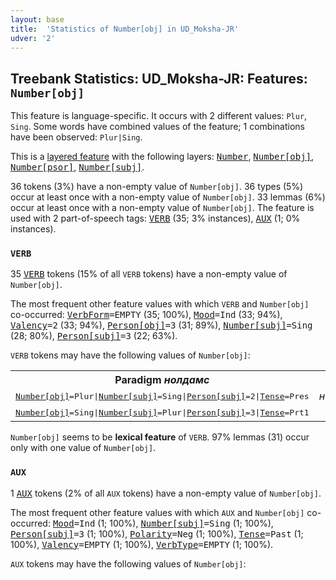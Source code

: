 ```yaml
---
layout: base
title:  'Statistics of Number[obj] in UD_Moksha-JR'
udver: '2'
---
```


## Treebank Statistics: UD_Moksha-JR: Features: `Number[obj]`

This feature is language-specific.
It occurs with 2 different values: `Plur`, `Sing`.
Some words have combined values of the feature; 1 combinations have been observed: `Plur|Sing`.

This is a <a href="../../u/overview/feat-layers.html">layered feature</a> with the following layers: <tt><a href="mdf_jr-feat-Number.html">Number</a></tt>, <tt><a href="mdf_jr-feat-Number-obj.html">Number[obj]</a></tt>, <tt><a href="mdf_jr-feat-Number-psor.html">Number[psor]</a></tt>, <tt><a href="mdf_jr-feat-Number-subj.html">Number[subj]</a></tt>.

36 tokens (3%) have a non-empty value of `Number[obj]`.
36 types (5%) occur at least once with a non-empty value of `Number[obj]`.
33 lemmas (6%) occur at least once with a non-empty value of `Number[obj]`.
The feature is used with 2 part-of-speech tags: <tt><a href="mdf_jr-pos-VERB.html">VERB</a></tt> (35; 3% instances), <tt><a href="mdf_jr-pos-AUX.html">AUX</a></tt> (1; 0% instances).

### `VERB`

35 <tt><a href="mdf_jr-pos-VERB.html">VERB</a></tt> tokens (15% of all `VERB` tokens) have a non-empty value of `Number[obj]`.

The most frequent other feature values with which `VERB` and `Number[obj]` co-occurred: <tt><a href="mdf_jr-feat-VerbForm.html">VerbForm</a></tt><tt>=EMPTY</tt> (35; 100%), <tt><a href="mdf_jr-feat-Mood.html">Mood</a></tt><tt>=Ind</tt> (33; 94%), <tt><a href="mdf_jr-feat-Valency.html">Valency</a></tt><tt>=2</tt> (33; 94%), <tt><a href="mdf_jr-feat-Person-obj.html">Person[obj]</a></tt><tt>=3</tt> (31; 89%), <tt><a href="mdf_jr-feat-Number-subj.html">Number[subj]</a></tt><tt>=Sing</tt> (28; 80%), <tt><a href="mdf_jr-feat-Person-subj.html">Person[subj]</a></tt><tt>=3</tt> (22; 63%).

`VERB` tokens may have the following values of `Number[obj]`:


<table>
  <tr><th>Paradigm <i>нолдамс</i></th><th><tt>Plur</tt></th><th><tt>Sing</tt></th></tr>
  <tr><td><tt><tt><a href="mdf_jr-feat-Number-obj.html">Number[obj]</a></tt><tt>=Plur</tt>|<tt><a href="mdf_jr-feat-Number-subj.html">Number[subj]</a></tt><tt>=Sing</tt>|<tt><a href="mdf_jr-feat-Person-subj.html">Person[subj]</a></tt><tt>=2</tt>|<tt><a href="mdf_jr-feat-Tense.html">Tense</a></tt><tt>=Pres</tt></tt></td><td><em>нолдасайть</em></td><td></td></tr>
  <tr><td><tt><tt><a href="mdf_jr-feat-Number-obj.html">Number[obj]</a></tt><tt>=Sing</tt>|<tt><a href="mdf_jr-feat-Number-subj.html">Number[subj]</a></tt><tt>=Plur</tt>|<tt><a href="mdf_jr-feat-Person-subj.html">Person[subj]</a></tt><tt>=3</tt>|<tt><a href="mdf_jr-feat-Tense.html">Tense</a></tt><tt>=Prt1</tt></tt></td><td></td><td><em>нолдазь</em></td></tr>
</table>

`Number[obj]` seems to be **lexical feature** of `VERB`. 97% lemmas (31) occur only with one value of `Number[obj]`.

### `AUX`

1 <tt><a href="mdf_jr-pos-AUX.html">AUX</a></tt> tokens (2% of all `AUX` tokens) have a non-empty value of `Number[obj]`.

The most frequent other feature values with which `AUX` and `Number[obj]` co-occurred: <tt><a href="mdf_jr-feat-Mood.html">Mood</a></tt><tt>=Ind</tt> (1; 100%), <tt><a href="mdf_jr-feat-Number-subj.html">Number[subj]</a></tt><tt>=Sing</tt> (1; 100%), <tt><a href="mdf_jr-feat-Person-subj.html">Person[subj]</a></tt><tt>=3</tt> (1; 100%), <tt><a href="mdf_jr-feat-Polarity.html">Polarity</a></tt><tt>=Neg</tt> (1; 100%), <tt><a href="mdf_jr-feat-Tense.html">Tense</a></tt><tt>=Past</tt> (1; 100%), <tt><a href="mdf_jr-feat-Valency.html">Valency</a></tt><tt>=EMPTY</tt> (1; 100%), <tt><a href="mdf_jr-feat-VerbType.html">VerbType</a></tt><tt>=EMPTY</tt> (1; 100%).

`AUX` tokens may have the following values of `Number[obj]`:


